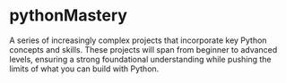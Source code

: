 # pythonMastery
A series of increasingly complex projects that incorporate key Python concepts and skills. These projects will span from beginner to advanced levels, ensuring a strong foundational understanding while pushing the limits of what you can build with Python.
